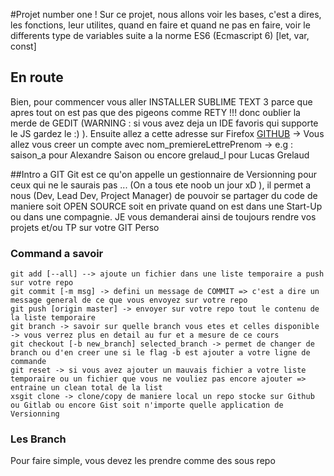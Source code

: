 #Projet number one !
Sur ce projet, nous allons voir les bases, c'est a dires, les fonctions, leur utilites, quand en faire et quand ne pas en faire, voir le differents type de variables suite a la norme ES6 (Ecmascript 6) [let, var, const]

## En route
Bien, pour commencer vous aller INSTALLER SUBLIME TEXT 3 parce que apres tout on est pas que des pigeons comme RETY !!! donc oublier la merde de GEDIT (WARNING : si vous avez deja un IDE favoris qui supporte le JS gardez le :) ).
Ensuite allez a cette adresse sur Firefox [GITHUB](http://www.github.com) -> Vous allez vous creer un compte avec nom_premiereLettrePrenom -> e.g : saison_a pour Alexandre Saison ou encore grelaud_l pour Lucas Grelaud

##Intro a GIT
Git est ce qu'on appelle un gestionnaire de Versionning pour ceux qui ne le saurais pas ... (On a tous ete noob un jour xD ), il permet a nous (Dev, Lead Dev, Project Manager) de pouvoir se partager du code de maniere soit OPEN SOURCE soit en private quand on est dans une Start-Up ou dans une compagnie.
JE vous demanderai ainsi de toujours rendre vos projets et/ou TP sur votre GIT Perso
### Command a savoir
    git add [--all] --> ajoute un fichier dans une liste temporaire a push sur votre repo
    git commit [-m msg] -> defini un message de COMMIT => c'est a dire un message general de ce que vous envoyez sur votre repo
    git push [origin master] -> envoyer sur votre repo tout le contenu de la liste temporaire
    git branch -> savoir sur quelle branch vous etes et celles disponible -> vous verrez plus en detail au fur et a mesure de ce cours
    git checkout [-b new_branch] selected_branch -> permet de changer de branch ou d'en creer une si le flag -b est ajouter a votre ligne de commande
    git reset -> si vous avez ajouter un mauvais fichier a votre liste temporaire ou un fichier que vous ne vouliez pas encore ajouter => entraine un clean total de la list
    xsgit clone -> clone/copy de maniere local un repo stocke sur Github ou Gitlab ou encore Gist soit n'importe quelle application de Versionning  

### Les Branch
Pour faire simple, vous devez les prendre comme des sous repo